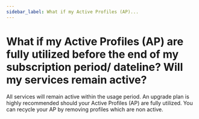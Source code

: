 ```yaml
---
sidebar_label: What if my Active Profiles (AP)...
---
```


# What if my Active Profiles (AP) are fully utilized before the end of my subscription period/ dateline? Will my services remain active?

All services will remain active within the usage period. An upgrade plan is highly recommended should your Active Profiles (AP) are fully utilized. You can recycle your AP by removing profiles which are non active.